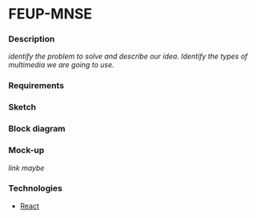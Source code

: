 # FEUP-MNSE

### Description

*identify the problem to solve and describe our idea. Identify the types of multimedia we are going to use.*

### Requirements

### Sketch

### Block diagram

### Mock-up

*link maybe*

### Technologies

* [React](https://reactjs.org/)
